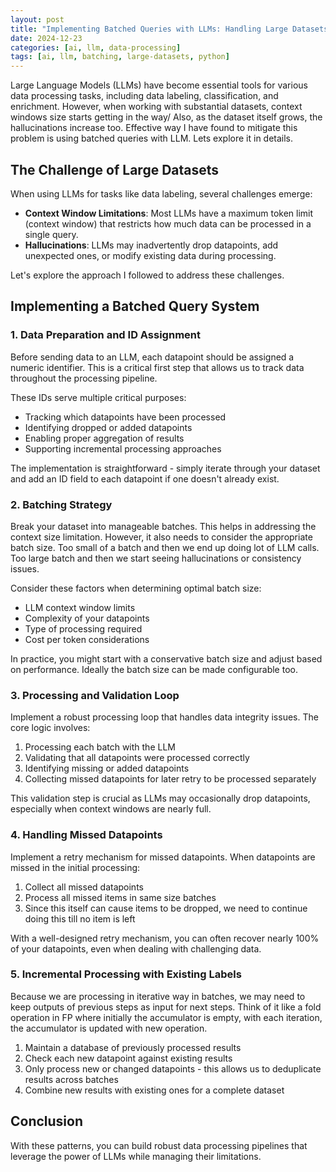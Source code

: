 ```yaml
---
layout: post
title: "Implementing Batched Queries with LLMs: Handling Large Datasets Efficiently"
date: 2024-12-23
categories: [ai, llm, data-processing]
tags: [ai, llm, batching, large-datasets, python]
---
```


Large Language Models (LLMs) have become essential tools for various data processing tasks, including data labeling, classification, and enrichment. However, when working with substantial datasets, context windows size starts getting in the way/
Also, as the dataset itself grows, the hallucinations increase too.
Effective way I have found to mitigate this problem is using batched queries with LLM. Lets explore it in details.

## The Challenge of Large Datasets

When using LLMs for tasks like data labeling, several challenges emerge:

- **Context Window Limitations**: Most LLMs have a maximum token limit (context window) that restricts how much data can be processed in a single query.
- **Hallucinations**: LLMs may inadvertently drop datapoints, add unexpected ones, or modify existing data during processing.

Let's explore the approach I followed to address these challenges.

## Implementing a Batched Query System

### 1. Data Preparation and ID Assignment

Before sending data to an LLM, each datapoint should be assigned a numeric identifier. This is a critical first step that allows us to track data throughout the processing pipeline.

These IDs serve multiple critical purposes:
- Tracking which datapoints have been processed
- Identifying dropped or added datapoints
- Enabling proper aggregation of results
- Supporting incremental processing approaches

The implementation is straightforward - simply iterate through your dataset and add an ID field to each datapoint if one doesn't already exist.

### 2. Batching Strategy

Break your dataset into manageable batches.
This helps in addressing the context size limitation. However, it also needs to consider the appropriate batch size.
Too small of a batch and then we end up doing lot of LLM calls.
Too large batch and then we start seeing hallucinations or consistency issues.

Consider these factors when determining optimal batch size:
- LLM context window limits
- Complexity of your datapoints
- Type of processing required
- Cost per token considerations

In practice, you might start with a conservative batch size and adjust based on performance.
Ideally the batch size can be made configurable too.

### 3. Processing and Validation Loop

Implement a robust processing loop that handles data integrity issues. The core logic involves:

1. Processing each batch with the LLM
2. Validating that all datapoints were processed correctly
3. Identifying missing or added datapoints
4. Collecting missed datapoints for later retry to be processed separately

This validation step is crucial as LLMs may occasionally drop datapoints, especially when context windows are nearly full.

### 4. Handling Missed Datapoints

Implement a retry mechanism for missed datapoints. When datapoints are missed in the initial processing:

1. Collect all missed datapoints
2. Process all missed items in same size batches
3. Since this itself can cause items to be dropped, we need to continue doing this till no item is left

With a well-designed retry mechanism, you can often recover nearly 100% of your datapoints, even when dealing with challenging data.

### 5. Incremental Processing with Existing Labels

Because we are processing in iterative way in batches, we may need to keep outputs of previous steps as input for next steps.
Think of it like a fold operation in FP where initially the accumulator is empty, with each iteration, the accumulator is updated with new operation.

1. Maintain a database of previously processed results
2. Check each new datapoint against existing results
3. Only process new or changed datapoints - this allows us to deduplicate results across batches
4. Combine new results with existing ones for a complete dataset

## Conclusion
With these patterns, you can build robust data processing pipelines that leverage the power of LLMs while managing their limitations.
